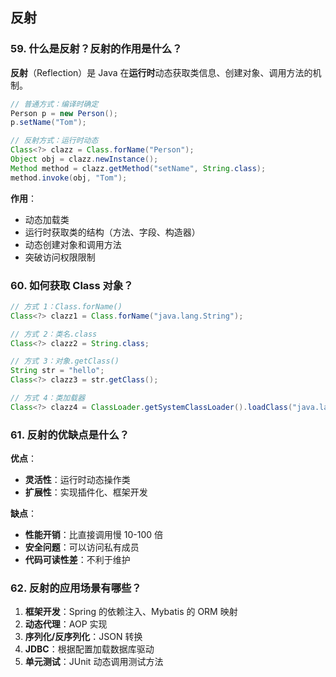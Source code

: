 ## 反射

### 59. 什么是反射？反射的作用是什么？

**反射**（Reflection）是 Java 在**运行时**动态获取类信息、创建对象、调用方法的机制。

```java
// 普通方式：编译时确定
Person p = new Person();
p.setName("Tom");

// 反射方式：运行时动态
Class<?> clazz = Class.forName("Person");
Object obj = clazz.newInstance();
Method method = clazz.getMethod("setName", String.class);
method.invoke(obj, "Tom");
```

**作用**：
- 动态加载类
- 运行时获取类的结构（方法、字段、构造器）
- 动态创建对象和调用方法
- 突破访问权限限制

### 60. 如何获取 Class 对象？

```java
// 方式 1：Class.forName()
Class<?> clazz1 = Class.forName("java.lang.String");

// 方式 2：类名.class
Class<?> clazz2 = String.class;

// 方式 3：对象.getClass()
String str = "hello";
Class<?> clazz3 = str.getClass();

// 方式 4：类加载器
Class<?> clazz4 = ClassLoader.getSystemClassLoader().loadClass("java.lang.String");
```

### 61. 反射的优缺点是什么？

**优点**：
- **灵活性**：运行时动态操作类
- **扩展性**：实现插件化、框架开发

**缺点**：
- **性能开销**：比直接调用慢 10-100 倍
- **安全问题**：可以访问私有成员
- **代码可读性差**：不利于维护

### 62. 反射的应用场景有哪些？

1. **框架开发**：Spring 的依赖注入、Mybatis 的 ORM 映射
2. **动态代理**：AOP 实现
3. **序列化/反序列化**：JSON 转换
4. **JDBC**：根据配置加载数据库驱动
5. **单元测试**：JUnit 动态调用测试方法
